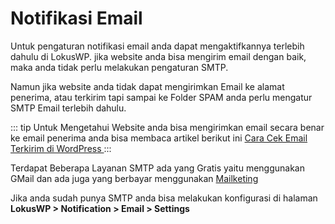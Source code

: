 
# Notifikasi Email

Untuk pengaturan notifikasi email anda dapat mengaktifkannya terlebih dahulu di LokusWP.
jika website anda bisa mengirim email dengan baik, maka anda tidak perlu melakukan pengaturan SMTP.

Namun jika website anda tidak dapat mengirimkan Email ke alamat penerima, atau terkirim tapi sampai ke Folder SPAM
anda perlu mengatur SMTP Email terlebih dahulu.

::: tip
Untuk Mengetahui Website anda bisa mengirimkan email secara benar ke email penerima
anda bisa membaca artikel berikut ini [Cara Cek Email Terkirim di WordPress ]( https://lokuswp.id/blog/)
:::

Terdapat Beberapa Layanan SMTP ada yang Gratis yaitu menggunakan GMail
dan ada juga yang berbayar menggunakan [Mailketing ](https://bagil.ink/aff?affid=4493)

Jika anda sudah punya SMTP anda bisa melakukan konfigurasi di halaman<br>
**LokusWP > Notification > Email > Settings**

